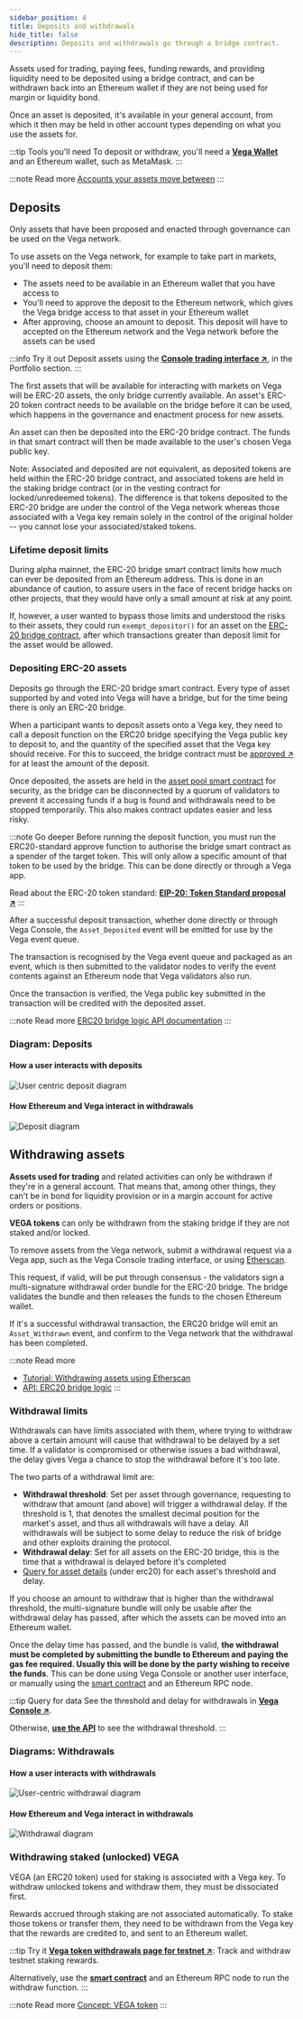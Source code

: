 ```yaml
---
sidebar_position: 4
title: Deposits and withdrawals
hide_title: false
description: Deposits and withdrawals go through a bridge contract.
---
```


Assets used for trading, paying fees, funding rewards, and providing liquidity need to be deposited using a bridge contract, and can be withdrawn back into an Ethereum wallet if they are not being used for margin or liquidity bond.

Once an asset is deposited, it's available in your general account, from which it then may be held in other account types depending on what you use the assets for. 

:::tip Tools you'll need
To deposit or withdraw, you'll need a **[Vega Wallet](../../tools/vega-wallet/index.md)** and an Ethereum wallet, such as MetaMask. 
:::

:::note Read more 
[Accounts your assets move between](./accounts.md)
:::

## Deposits
Only assets that have been proposed and enacted through governance can be used on the Vega network.

To use assets on the Vega network, for example to take part in markets, you'll need to deposit them: 
* The assets need to be available in an Ethereum wallet that you have access to
* You'll need to approve the deposit to the Ethereum network, which gives the Vega bridge access to that asset in your Ethereum wallet
* After approving, choose an amount to deposit. This deposit will have to accepted on the Ethereum network and the Vega network before the assets can be used


:::info Try it out
Deposit assets using the **[Console trading interface ↗](https://console.fairground.wtf)**, in the Portfolio section.
:::

The first assets that will be available for interacting with markets on Vega will be ERC-20 assets, the only bridge currently available. An asset's ERC-20 token contract needs to be available on the bridge before it can be used, which happens in the governance and enactment process for new assets.

An asset can then be deposited into the ERC-20 bridge contract. The funds in that smart contract will then be made available to the user's chosen Vega public key. 

Note: Associated and deposited are not equivalent, as deposited tokens are held within the ERC-20 bridge contract, and associated tokens are held in the staking bridge contract (or in the vesting contract for locked/unredeemed tokens). The difference is that tokens deposited to the ERC-20 bridge are under the control of the Vega network whereas those associated with a Vega key remain solely in the control of the original holder -- you cannot lose your associated/staked tokens.

### Lifetime deposit limits 
During alpha mainnet, the ERC-20 bridge smart contract limits how much can ever be deposited from an Ethereum address. This is done in an abundance of caution, to assure users in the face of recent bridge hacks on other projects, that they would have only a small amount at risk at any point. 

If, however, a user wanted to bypass those limits and understood the risks to their assets, they could run `exempt_depositor()` for an asset on the [ERC-20 bridge contract](../../api/bridge/index.md), after which transactions greater than deposit limit for the asset would be allowed.

### Depositing ERC-20 assets
Deposits go through the ERC-20 bridge smart contract. Every type of asset supported by and voted into Vega will have a bridge, but for the time being there is only an ERC-20 bridge.

When a participant wants to deposit assets onto a Vega key, they need to call a deposit function on the ERC20 bridge specifying the Vega public key to deposit to, and the quantity of the specified asset that the Vega key should receive. For this to succeed, the bridge contract must be [approved ↗](https://docs.openzeppelin.com/contracts/2.x/api/token/erc20#IERC20-approve-address-uint256-) for at least the amount of the deposit.

Once deposited, the assets are held in the [asset pool smart contract](../../api/bridge/contracts/ERC20_Asset_Pool.md) for security, as the bridge can be disconnected by a quorum of validators to prevent it accessing funds if a bug is found and withdrawals need to be stopped temporarily. This also makes contract updates easier and less risky.

:::note Go deeper
Before running the deposit function, you must run the ERC20-standard approve function to authorise the bridge smart contract as a spender of the target token. This will only allow a specific amount of that token to be used by the bridge. This can be done directly or through a Vega app.

Read about the ERC-20 token standard: **[EIP-20: Token Standard proposal ↗](https://docs.openzeppelin.com/contracts/2.x/api/token/erc20#IERC20)**
:::

After a successful deposit transaction, whether done directly or through Vega Console, the `Asset_Deposited` event will be emitted for use by the Vega event queue.

The transaction is recognised by the Vega event queue and packaged as an event, which is then submitted to the validator nodes to verify the event contents against an Ethereum node that Vega validators also run.

Once the transaction is verified, the Vega public key submitted in the transaction will be credited with the deposited asset.

:::note Read more
[ERC20 bridge logic API documentation](../../api/bridge/contracts/ERC20_Bridge_Logic.md#deposit_asset) 
:::

### Diagram: Deposits

#### How a user interacts with deposits
![User centric deposit diagram](/img/concept-diagrams/user-centric-deposit-dark.png)

#### How Ethereum and Vega interact in withdrawals
![Deposit diagram](/img/concept-diagrams/diagram-deposit.png)

## Withdrawing assets
**Assets used for trading** and related activities can only be withdrawn if they're in a general account. That means that, among other things, they can't be in bond for liquidity provision or in a margin account for active orders or positions. 

**VEGA tokens** can only be withdrawn from the staking bridge if they are not staked and/or locked.

To remove assets from the Vega network, submit a withdrawal request via a Vega app, such as the Vega Console trading interface, or using [Etherscan](../../tutorials/assets-tokens/withdrawing-assets.md). 

This request, if valid, will be put through consensus - the validators sign a multi-signature withdrawal order bundle for the ERC-20 bridge. The bridge validates the bundle and then releases the funds to the chosen Ethereum wallet.


If it's a successful withdrawal transaction, the ERC20 bridge will emit an `Asset_Withdrawn` event, and confirm to the Vega network that the withdrawal has been completed.

:::note Read more
* [Tutorial: Withdrawing assets using Etherscan](../../tutorials/assets-tokens/withdrawing-assets.md)
* [API: ERC20 bridge logic](../../api/bridge/contracts/ERC20_Bridge_Logic.md#withdraw_asset)
:::

### Withdrawal limits
Withdrawals can have limits associated with them, where trying to withdraw above a certain amount will cause that withdrawal to be delayed by a set time. If a validator is compromised or otherwise issues a bad withdrawal, the delay gives Vega a chance to stop the withdrawal before it's too late.

The two parts of a withdrawal limit are:
* **Withdrawal threshold**: Set per asset through governance, requesting to withdraw that amount (and above) will trigger a withdrawal delay. If the threshold is 1, that denotes the smallest decimal position for the market's asset, and thus all withdrawals will have a delay. All withdrawals will be subject to some delay to reduce the risk of bridge and other exploits draining the protocol.
* **Withdrawal delay**: Set for all assets on the ERC-20 bridge, this is the time that a withdrawal is delayed before it's completed
* [Query for asset details](../../api/rest/data-v2/trading-data-service-get-asset.api.mdx) (under erc20) for each asset's threshold and delay.

If you choose an amount to withdraw that is higher than the withdrawal threshold, the multi-signature bundle will only be usable after the withdrawal delay has passed, after which the assets can be moved into an Ethereum wallet.

Once the delay time has passed, and the bundle is valid, **the withdrawal must be completed by submitting the bundle to Ethereum and paying the gas fee required. Usually this will be done by the party wishing to receive the funds**. This can be done using Vega Console or another user interface, or manually using the [smart contract](../../api/bridge/contracts/ERC20_Bridge_Logic.md) and an Ethereum RPC node.

:::tip Query for data
See the threshold and delay for withdrawals in **[Vega Console ↗](https://console.fairground.wtf)**.

Otherwise, **[use the API](../../api/rest/data-v2/trading-data-service-get-asset.api.mdx)** to see the withdrawal threshold.
:::

### Diagrams: Withdrawals
#### How a user interacts with withdrawals
![User-centric withdrawal diagram](/img/concept-diagrams/user-centric-withdraw-dark.png)

#### How Ethereum and Vega interact in withdrawals
![Withdrawal diagram](/img/concept-diagrams/diagram-withdraw.png)

### Withdrawing staked (unlocked) VEGA
VEGA (an ERC20 token) used for staking is associated with a Vega key. To withdraw unlocked tokens and withdraw them, they must be dissociated first.

Rewards accrued through staking are not associated automatically. To stake those tokens or transfer them, they need to be withdrawn from the Vega key that the rewards are credited to, and sent to an Ethereum wallet.

:::tip Try it
**[Vega token withdrawals page for testnet ↗](https://governance.fairground.wtf/token/withdraw)**: Track and withdraw testnet staking rewards.

Alternatively, use the **[smart contract](../../api/bridge/contracts/ERC20_Bridge_Logic#withdraw_asset)** and an Ethereum RPC node to run the withdraw function.
:::

:::note Read more
[Concept: VEGA token](../vega-chain/proof-of-stake.md#vega-token)
:::
